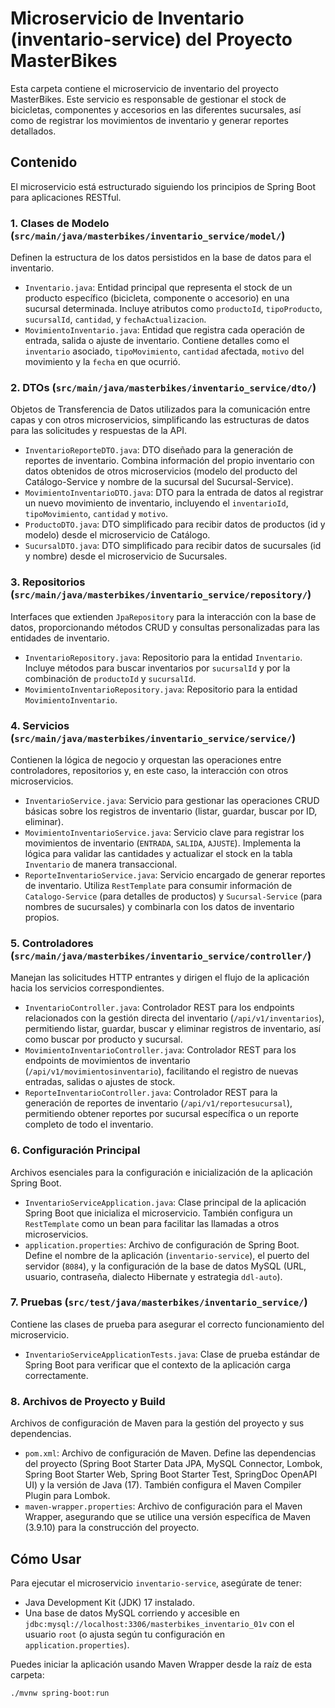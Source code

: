 # Microservicio de Inventario (inventario-service) del Proyecto MasterBikes

Esta carpeta contiene el microservicio de inventario del proyecto MasterBikes. Este servicio es responsable de gestionar el stock de bicicletas, componentes y accesorios en las diferentes sucursales, así como de registrar los movimientos de inventario y generar reportes detallados.

## Contenido

El microservicio está estructurado siguiendo los principios de Spring Boot para aplicaciones RESTful.

### 1. Clases de Modelo (`src/main/java/masterbikes/inventario_service/model/`)

Definen la estructura de los datos persistidos en la base de datos para el inventario.

* `Inventario.java`: Entidad principal que representa el stock de un producto específico (bicicleta, componente o accesorio) en una sucursal determinada. Incluye atributos como `productoId`, `tipoProducto`, `sucursalId`, `cantidad`, y `fechaActualizacion`.
* `MovimientoInventario.java`: Entidad que registra cada operación de entrada, salida o ajuste de inventario. Contiene detalles como el `inventario` asociado, `tipoMovimiento`, `cantidad` afectada, `motivo` del movimiento y la `fecha` en que ocurrió.

### 2. DTOs (`src/main/java/masterbikes/inventario_service/dto/`)

Objetos de Transferencia de Datos utilizados para la comunicación entre capas y con otros microservicios, simplificando las estructuras de datos para las solicitudes y respuestas de la API.

* `InventarioReporteDTO.java`: DTO diseñado para la generación de reportes de inventario. Combina información del propio inventario con datos obtenidos de otros microservicios (modelo del producto del Catálogo-Service y nombre de la sucursal del Sucursal-Service).
* `MovimientoInventarioDTO.java`: DTO para la entrada de datos al registrar un nuevo movimiento de inventario, incluyendo el `inventarioId`, `tipoMovimiento`, `cantidad` y `motivo`.
* `ProductoDTO.java`: DTO simplificado para recibir datos de productos (id y modelo) desde el microservicio de Catálogo.
* `SucursalDTO.java`: DTO simplificado para recibir datos de sucursales (id y nombre) desde el microservicio de Sucursales.

### 3. Repositorios (`src/main/java/masterbikes/inventario_service/repository/`)

Interfaces que extienden `JpaRepository` para la interacción con la base de datos, proporcionando métodos CRUD y consultas personalizadas para las entidades de inventario.

* `InventarioRepository.java`: Repositorio para la entidad `Inventario`. Incluye métodos para buscar inventarios por `sucursalId` y por la combinación de `productoId` y `sucursalId`.
* `MovimientoInventarioRepository.java`: Repositorio para la entidad `MovimientoInventario`.

### 4. Servicios (`src/main/java/masterbikes/inventario_service/service/`)

Contienen la lógica de negocio y orquestan las operaciones entre controladores, repositorios y, en este caso, la interacción con otros microservicios.

* `InventarioService.java`: Servicio para gestionar las operaciones CRUD básicas sobre los registros de inventario (listar, guardar, buscar por ID, eliminar).
* `MovimientoInventarioService.java`: Servicio clave para registrar los movimientos de inventario (`ENTRADA`, `SALIDA`, `AJUSTE`). Implementa la lógica para validar las cantidades y actualizar el stock en la tabla `Inventario` de manera transaccional.
* `ReporteInventarioService.java`: Servicio encargado de generar reportes de inventario. Utiliza `RestTemplate` para consumir información de `Catalogo-Service` (para detalles de productos) y `Sucursal-Service` (para nombres de sucursales) y combinarla con los datos de inventario propios.

### 5. Controladores (`src/main/java/masterbikes/inventario_service/controller/`)

Manejan las solicitudes HTTP entrantes y dirigen el flujo de la aplicación hacia los servicios correspondientes.

* `InventarioController.java`: Controlador REST para los endpoints relacionados con la gestión directa del inventario (`/api/v1/inventarios`), permitiendo listar, guardar, buscar y eliminar registros de inventario, así como buscar por producto y sucursal.
* `MovimientoInventarioController.java`: Controlador REST para los endpoints de movimientos de inventario (`/api/v1/movimientosinventario`), facilitando el registro de nuevas entradas, salidas o ajustes de stock.
* `ReporteInventarioController.java`: Controlador REST para la generación de reportes de inventario (`/api/v1/reportesucursal`), permitiendo obtener reportes por sucursal específica o un reporte completo de todo el inventario.

### 6. Configuración Principal

Archivos esenciales para la configuración e inicialización de la aplicación Spring Boot.

* `InventarioServiceApplication.java`: Clase principal de la aplicación Spring Boot que inicializa el microservicio. También configura un `RestTemplate` como un bean para facilitar las llamadas a otros microservicios.
* `application.properties`: Archivo de configuración de Spring Boot. Define el nombre de la aplicación (`inventario-service`), el puerto del servidor (`8084`), y la configuración de la base de datos MySQL (URL, usuario, contraseña, dialecto Hibernate y estrategia `ddl-auto`).

### 7. Pruebas (`src/test/java/masterbikes/inventario_service/`)

Contiene las clases de prueba para asegurar el correcto funcionamiento del microservicio.

* `InventarioServiceApplicationTests.java`: Clase de prueba estándar de Spring Boot para verificar que el contexto de la aplicación carga correctamente.

### 8. Archivos de Proyecto y Build

Archivos de configuración de Maven para la gestión del proyecto y sus dependencias.

* `pom.xml`: Archivo de configuración de Maven. Define las dependencias del proyecto (Spring Boot Starter Data JPA, MySQL Connector, Lombok, Spring Boot Starter Web, Spring Boot Starter Test, SpringDoc OpenAPI UI) y la versión de Java (17). También configura el Maven Compiler Plugin para Lombok.
* `maven-wrapper.properties`: Archivo de configuración para el Maven Wrapper, asegurando que se utilice una versión específica de Maven (3.9.10) para la construcción del proyecto.

## Cómo Usar

Para ejecutar el microservicio `inventario-service`, asegúrate de tener:

* Java Development Kit (JDK) 17 instalado.
* Una base de datos MySQL corriendo y accesible en `jdbc:mysql://localhost:3306/masterbikes_inventario_01v` con el usuario `root` (o ajusta según tu configuración en `application.properties`).

Puedes iniciar la aplicación usando Maven Wrapper desde la raíz de esta carpeta:

```bash
./mvnw spring-boot:run